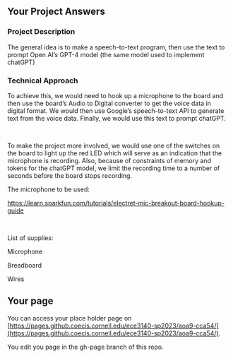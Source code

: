 ## Your Project Answers

### Project Description

The general idea is to make a speech-to-text program, then use the text to prompt Open AI’s GPT-4 model (the same model used to implement chatGPT)
### Technical Approach

To achieve this, we would need to hook up a microphone to the board and then use the board’s Audio to Digital converter to get the voice data in digital format. We would then use Google’s speech-to-text API to generate text from the voice data. Finally, we would use this text to prompt chatGPT. 

 

To make the project more involved, we would use one of the switches on the board to light up the red LED which will serve as an indication that the microphone is recording. Also, because of constraints of memory and tokens for the chatGPT model, we limit the recording time to a number of seconds before the board stops recording. 

The microphone to be used:

https://learn.sparkfun.com/tutorials/electret-mic-breakout-board-hookup-guide

 

List of supplies:

Microphone

Breadboard

Wires
## Your page
You can access your place holder page on [https://pages.github.coecis.cornell.edu/ece3140-sp2023/aoa9-cca54/](https://pages.github.coecis.cornell.edu/ece3140-sp2023/aoa9-cca54/).

You edit you page in the gh-page branch of this repo.